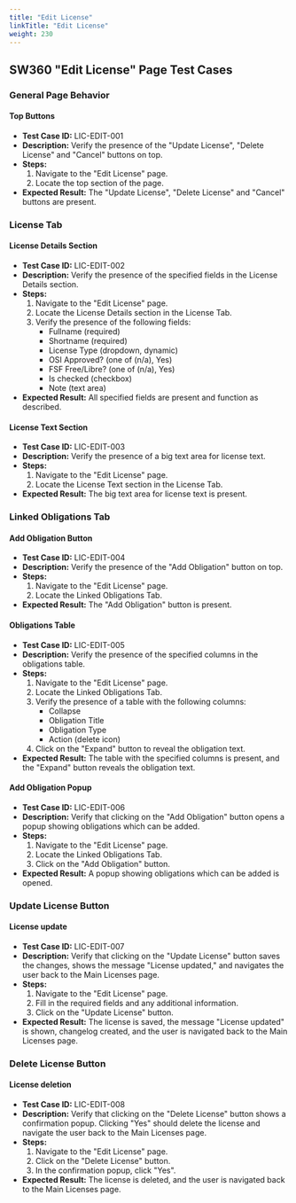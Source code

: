 ```yaml
---
title: "Edit License"
linkTitle: "Edit License"
weight: 230
---
```


## SW360 "Edit License" Page Test Cases

### General Page Behavior

#### Top Buttons
- **Test Case ID:** LIC-EDIT-001
- **Description:** Verify the presence of the "Update License", "Delete License" and "Cancel" buttons on top.
- **Steps:**
    1. Navigate to the "Edit License" page.
    2. Locate the top section of the page.
- **Expected Result:** The "Update License", "Delete License" and "Cancel" buttons are present.

### License Tab

#### License Details Section
- **Test Case ID:** LIC-EDIT-002
- **Description:** Verify the presence of the specified fields in the License Details section.
- **Steps:**
    1. Navigate to the "Edit License" page.
    2. Locate the License Details section in the License Tab.
    3. Verify the presence of the following fields:
        - Fullname (required)
        - Shortname (required)
        - License Type (dropdown, dynamic)
        - OSI Approved? (one of (n/a), Yes)
        - FSF Free/Libre? (one of (n/a), Yes)
        - Is checked (checkbox)
        - Note (text area)
- **Expected Result:** All specified fields are present and function as described.

#### License Text Section
- **Test Case ID:** LIC-EDIT-003
- **Description:** Verify the presence of a big text area for license text.
- **Steps:**
    1. Navigate to the "Edit License" page.
    2. Locate the License Text section in the License Tab.
- **Expected Result:** The big text area for license text is present.

### Linked Obligations Tab

#### Add Obligation Button
- **Test Case ID:** LIC-EDIT-004
- **Description:** Verify the presence of the "Add Obligation" button on top.
- **Steps:**
    1. Navigate to the "Edit License" page.
    2. Locate the Linked Obligations Tab.
- **Expected Result:** The "Add Obligation" button is present.

#### Obligations Table
- **Test Case ID:** LIC-EDIT-005
- **Description:** Verify the presence of the specified columns in the obligations table.
- **Steps:**
    1. Navigate to the "Edit License" page.
    2. Locate the Linked Obligations Tab.
    3. Verify the presence of a table with the following columns:
        - Collapse
        - Obligation Title
        - Obligation Type
        - Action (delete icon)
    4. Click on the "Expand" button to reveal the obligation text.
- **Expected Result:** The table with the specified columns is present, and the "Expand" button reveals the obligation text.

#### Add Obligation Popup
- **Test Case ID:** LIC-EDIT-006
- **Description:** Verify that clicking on the "Add Obligation" button opens a popup showing obligations which can be added.
- **Steps:**
    1. Navigate to the "Edit License" page.
    2. Locate the Linked Obligations Tab.
    3. Click on the "Add Obligation" button.
- **Expected Result:** A popup showing obligations which can be added is opened.

### Update License Button

#### License update
- **Test Case ID:** LIC-EDIT-007
- **Description:** Verify that clicking on the "Update License" button saves the changes, shows the message "License updated," and navigates the user back to the Main Licenses page.
- **Steps:**
    1. Navigate to the "Edit License" page.
    2. Fill in the required fields and any additional information.
    3. Click on the "Update License" button.
- **Expected Result:** The license is saved, the message "License updated" is shown, changelog created, and the user is navigated back to the Main Licenses page.

### Delete License Button

#### License deletion
- **Test Case ID:** LIC-EDIT-008
- **Description:** Verify that clicking on the "Delete License" button shows a confirmation popup. Clicking "Yes" should delete the license and navigate the user back to the Main Licenses page.
- **Steps:**
    1. Navigate to the "Edit License" page.
    2. Click on the "Delete License" button.
    3. In the confirmation popup, click "Yes".
- **Expected Result:** The license is deleted, and the user is navigated back to the Main Licenses page.
